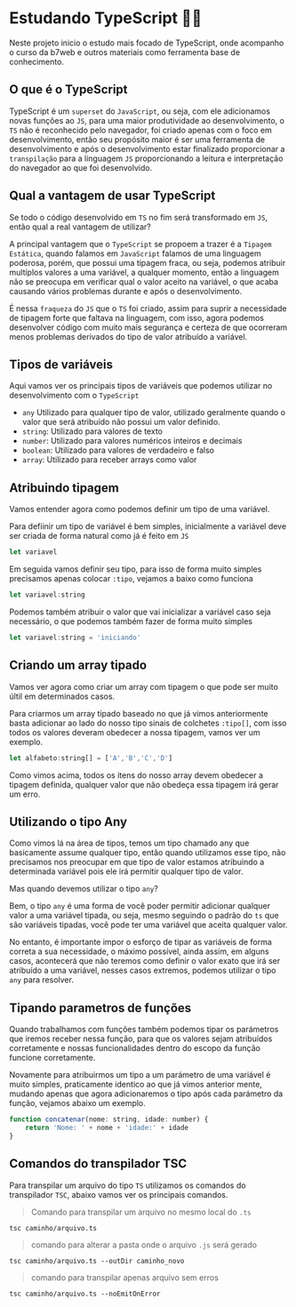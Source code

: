 # Estudando TypeScript 😶‍🌫️
Neste projeto inicio o estudo mais focado de TypeScript, onde acompanho o curso da b7web e outros materiais como ferramenta base de conhecimento.


## O que é o TypeScript
TypeScript é um ``superset`` do ``JavaScript``, ou seja, com ele adicionamos novas funções ao ``JS``, para uma maior produtividade ao desenvolvimento, o ``TS`` não é reconhecido pelo navegador, foi criado apenas com o foco em desenvolvimento, então seu propósito maior é ser uma ferramenta de desenvolvimento e após o desenvolvimento estar finalizado proporcionar a ``transpilação`` para a linguagem ``JS`` proporcionando a leitura e interpretação do navegador ao que foi desenvolvido.

## Qual a vantagem de usar TypeScript
Se todo o código desenvolvido em ``TS`` no fim será transformado em ``JS``, então qual a real vantagem de utilizar?

A principal vantagem que o ``TypeScript`` se propoem a trazer é a ``Tipagem Estática``, quando falamos em ``JavaScript`` falamos de uma linguagem poderosa, porém, que possui uma tipagem fraca, ou seja, podemos atribuir multíplos valores a uma variável, a qualquer momento, então a linguagem não se preocupa em verificar qual o valor aceito na variável, o que acaba causando vários problemas durante e após o desenvolvimento.

É nessa ``fraqueza`` do ``JS`` que o ``TS`` foi criado, assim para suprir a necessidade de tipagem forte que faltava na linguagem, com isso, agora podemos desenvolver código com muito mais segurança e certeza de que ocorreram menos problemas derivados do tipo de valor atribuído a variável.

## Tipos de variáveis
Aqui vamos ver os principais tipos de variáveis que podemos utilizar no desenvolvimento com o ``TypeScript``

* ``any`` Utilizado para qualquer tipo de valor, utilizado geralmente quando o valor que será atribuído não possui um valor definido.
* ``string``: Utilizado para valores de texto
* ``number``: Utilizado para valores numéricos inteiros e decimais
* ``boolean``: Utilizado para valores de verdadeiro e falso
* ``array``: Utilizado para receber arrays como valor

## Atribuindo tipagem
Vamos entender agora como podemos definir um tipo de uma variável.

Para defiinir um tipo de variável é bem simples, inicialmente a variável deve ser criada de forma natural como já é feito em ``JS``
```javascript
let variavel
```

Em seguida vamos definir seu tipo, para isso de forma muito simples precisamos apenas colocar ``:tipo``, vejamos a baixo como funciona
```javascript
let variavel:string
```

Podemos também atribuir o valor que vai inicializar a variável caso seja necessário, o que podemos também fazer de forma muito simples
```javascript
let variavel:string = 'iniciando'
```

## Criando um array tipado
Vamos ver agora como criar um array com tipagem o que pode ser muito últil em determinados casos.

Para criarmos um array tipado baseado no que já vimos anteriormente basta adicionar ao lado do nosso tipo sinais de colchetes ``:tipo[]``, com isso todos os valores deveram obedecer a nossa tipagem, vamos ver um exemplo.
```javascript
let alfabeto:string[] = ['A','B','C','D']
```

Como vimos acima, todos os itens do nosso array devem obedecer a tipagem definida, qualquer valor que não obedeça essa tipagem irá gerar um erro.

## Utilizando o tipo Any
Como vimos lá na área de tipos, temos um tipo chamado any que basicamente assume qualquer tipo, então quando utilizamos esse tipo, não precisamos nos preocupar em que tipo de valor estamos atribuindo a determinada variável pois ele irá permitir qualquer tipo de valor.

Mas quando devemos utilizar o tipo ``any``? 

Bem, o tipo ``any`` é uma forma de você poder permitir adicionar qualquer valor a uma variável tipada, ou seja, mesmo seguindo o padrão do ``ts`` que são variáveis tipadas, você pode ter uma variável que aceita qualquer valor.

No entanto, é importante impor o esforço de tipar as variáveis de forma correta a sua necessidade, o máximo possível, ainda assim, em alguns casos, acontecerá que não teremos como definir o valor exato que irá ser atribuído a uma variável, nesses casos extremos, podemos utilizar o tipo ``any`` para resolver.

## Tipando parametros de funções
Quando trabalhamos com funções também podemos tipar os parámetros que iremos receber nessa função, para que os valores sejam atribuídos corretamente e nossas funcionalidades dentro do escopo da função funcione corretamente.

Novamente para atribuirmos um tipo a um parámetro de uma variável é muito simples, praticamente identico ao que já vimos anterior mente, mudando apenas que agora adicionaremos o tipo após cada parámetro da função, vejamos abaixo um exemplo.

```javascript
function concatenar(nome: string, idade: number) {
    return 'Nome: ' + nome + 'idade:' + idade
}
```

## Comandos do transpilador TSC
Para transpilar um arquivo do tipo ``TS`` utilizamos os comandos do transpilador ``TSC``, abaixo vamos ver os principais comandos.

>Comando para transpilar um arquivo no mesmo local do ``.ts``

    tsc caminho/arquivo.ts

>comando para alterar a pasta onde o arquivo ``.js`` será gerado

    tsc caminho/arquivo.ts --outDir caminho_novo

>comando para transpilar apenas arquivo sem erros

    tsc caminho/arquivo.ts --noEmitOnError
